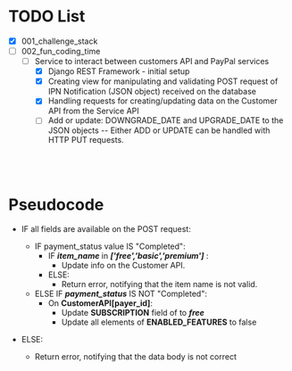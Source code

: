 TODO List
========================
* [X] 001_challenge_stack
* [ ] 002_fun_coding_time
  * [ ] Service to interact between customers API and PayPal services
    * [X] Django REST Framework - initial setup
    * [X] Creating view for manipulating and validating POST request of IPN Notification (JSON object) received on the database
    * [X] Handling requests for creating/updating data on the Customer API from the Service API
    * [ ] Add or update: DOWNGRADE_DATE and UPGRADE_DATE to the JSON objects -- Either ADD or UPDATE can be handled with HTTP PUT requests.
  <br/>
  <br/>
  <br/>
  
Pseudocode
========================
  * IF all fields are available on the POST request:
    * IF payment_status value IS "Completed":
      * IF ___item_name___ in ___['free','basic','premium']___ :
        * Update info on the Customer API.
      * ELSE:
        * Return error, notifying that the item name is not valid.
    * ELSE IF ___payment_status___ IS NOT "Completed":
      * On **CustomerAPI[payer_id]**: 
        * Update **SUBSCRIPTION** field of to ***free***
        * Update all elements of **ENABLED_FEATURES** to false
      
  * ELSE:
    * Return error, notifying that the data body is not correct
